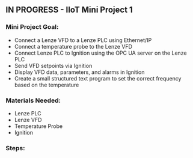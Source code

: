 ## IN PROGRESS - IIoT Mini Project 1

### Mini Project Goal:
- Connect a Lenze VFD to a Lenze PLC using Ethernet/IP
- Connect a temperature probe to the Lenze VFD
- Connect Lenze PLC to Ignition using the OPC UA server on the Lenze PLC
- Send VFD setpoints via Ignition
- Display VFD data, parameters, and alarms in Ignition
- Create a small structured text program to set the correct frequency based on the temperature

### Materials Needed:
- Lenze PLC
- Lenze VFD
- Temperature Probe
- Ignition 

### Steps:
